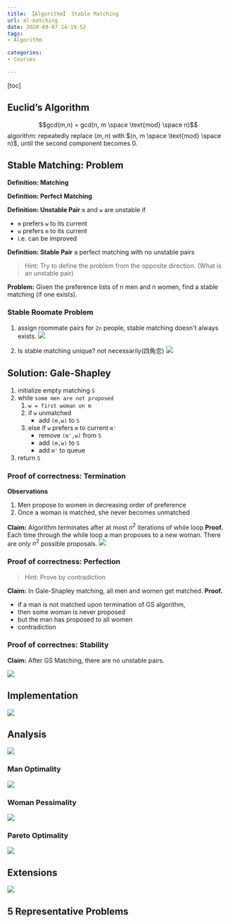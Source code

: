 ```yaml
---
title: 【Algorithm】 Stable Matching
url: al-matching
date: 2020-09-07 14:19:52
tags: 
- Algorithm

categories: 
- Courses

---
```




<!--more-->

[toc]

## Euclid’s Algorithm
$$gcd(m,n) = gcd(n, m \space \text{mod} \space n)$$
algorithm: repeatedly replace $(m,n)$ with $(n, m \space \text{mod} \space n)$, until the second component becomes 0.

## Stable Matching: Problem

**Definition: Matching**

**Definition: Perfect Matching**

**Definition: Unstable Pair** `m` and `w` are unstable if
- `m` prefers `w` to its current
- `w` prefers `m` to its current
- i.e. can be improved

**Definition: Stable Pair** a perfect matching with no unstable pairs

> Hint: Try to define the problem from the opposite direction. (What is an unstable pair)

**Problem:** Given the preference lists of n men and n women, find a stable matching (if one exists).

### Stable Roomate Problem

1. assign roommate pairs for `2n` people, stable matching doesn't always exists.
   ![](img/09-07-14-29-05.png)

2. Is stable matching unique? not necessarily(四角恋)
   ![](img/09-07-14-30-16.png)

## Solution: Gale-Shapley

1. initialize empty matching `S`
2. while `some men are not proposed`
   1. `w = first woman on m`
   2. if `w` unmatched
      - add `(m,w)` to `S`
   3. else if `w` prefers `m` to current `m'`
      - remove `(m',w)` from `S`
      - add `(m,w)` to `S`
      - add `m'` to queue
3. return `S`

### Proof of correctness: Termination

**Observations**
1. Men propose to women in decreasing order of preference
2. Once a woman is matched, she never becomes unmatched

**Claim:** Algorithm terminates after at most $n^2$ iterations of while loop
**Proof.** Each time through the while loop a man proposes to a new woman. There are only $n^2$ possible proposals.
![](img/09-07-14-41-20.png)

### Proof of correctness: Perfection

> Hint: Prove by contradiction

**Claim:** In Gale-Shapley matching, all men and women get matched.
**Proof.**
- if a man is not matched upon termination of GS algorithm, 
- then some woman is never proposed
- but the man has proposed to all women
- contradiction


### Proof of correctnes: Stability

**Claim:** After GS Matching, there are no unstable pairs.

![](img/09-13-22-36-34.png)

## Implementation

![](img/09-13-22-37-10.png)

## Analysis
![](img/09-13-22-37-57.png)

### Man Optimality
![](img/09-13-22-38-41.png)

### Woman Pessimality
![](img/09-13-22-39-08.png)

### Pareto Optimality
![](img/09-13-22-39-43.png)

## Extensions
![](img/09-13-22-40-10.png)


## 5 Representative Problems

